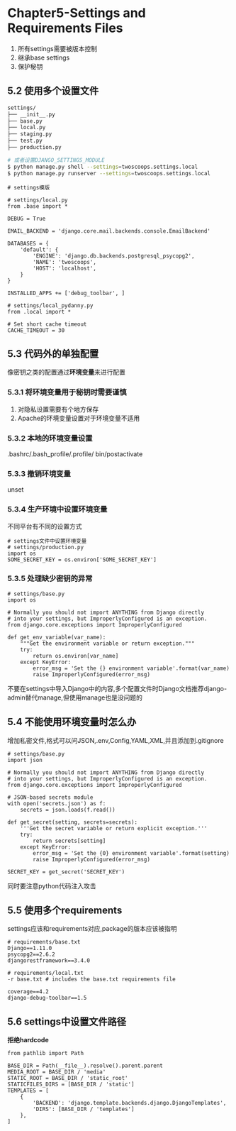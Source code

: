 Chapter5-Settings and Requirements Files
========================================

1. 所有settings需要被版本控制
2. 继承base settings
3. 保护秘钥

## 5.2 使用多个设置文件

```bash
settings/
├── __init__.py
├── base.py
├── local.py
├── staging.py
├── test.py
├── production.py
```

```bash
# 或者设置DJANGO_SETTINGS_MODULE
$ python manage.py shell --settings=twoscoops.settings.local
$ python manage.py runserver --settings=twoscoops.settings.local
```

```python3
# settings模版

# settings/local.py
from .base import *

DEBUG = True

EMAIL_BACKEND = 'django.core.mail.backends.console.EmailBackend'

DATABASES = {
    'default': {
        'ENGINE': 'django.db.backends.postgresql_psycopg2',
        'NAME': 'twoscoops',
        'HOST': 'localhost',
    }
}

INSTALLED_APPS += ['debug_toolbar', ]

# settings/local_pydanny.py
from .local import *

# Set short cache timeout
CACHE_TIMEOUT = 30
```

## 5.3 代码外的单独配置

像密钥之类的配置通过**环境变量**来进行配置

### 5.3.1 将环境变量用于秘钥时需要谨慎

1. 对隐私设置需要有个地方保存
2. Apache的环境变量设置对于环境变量不适用

### 5.3.2 本地的环境变量设置

.bashrc/.bash_profile/.profile/ bin/postactivate

### 5.3.3 撤销环境变量

unset

### 5.3.4 生产环境中设置环境变量

不同平台有不同的设置方式

```python3
# settings文件中设置环境变量
# settings/production.py
import os
SOME_SECRET_KEY = os.environ['SOME_SECRET_KEY']
```

### 5.3.5 处理缺少密钥的异常

```python3
# settings/base.py
import os

# Normally you should not import ANYTHING from Django directly
# into your settings, but ImproperlyConfigured is an exception.
from django.core.exceptions import ImproperlyConfigured

def get_env_variable(var_name):
    """Get the environment variable or return exception."""
    try:
        return os.environ[var_name]
    except KeyError:
        error_msg = 'Set the {} environment variable'.format(var_name)
        raise ImproperlyConfigured(error_msg)
```

不要在settings中导入Django中的内容,多个配置文件时Django文档推荐django-admin替代manage,但使用manage也是没问题的

## 5.4 不能使用环境变量时怎么办

增加私密文件,格式可以问JSON,.env,Config,YAML,XML,并且添加到.gitignore

```python3
# settings/base.py
import json

# Normally you should not import ANYTHING from Django directly
# into your settings, but ImproperlyConfigured is an exception.
from django.core.exceptions import ImproperlyConfigured

# JSON-based secrets module
with open('secrets.json') as f:
    secrets = json.loads(f.read())

def get_secret(setting, secrets=secrets):
    '''Get the secret variable or return explicit exception.'''
    try:
        return secrets[setting]
    except KeyError:
        error_msg = 'Set the {0} environment variable'.format(setting)
        raise ImproperlyConfigured(error_msg)

SECRET_KEY = get_secret('SECRET_KEY')
```

同时要注意python代码注入攻击

## 5.5 使用多个requirements

settings应该和requirements对应,package的版本应该被指明

```python3
# requirements/base.txt
Django==1.11.0
psycopg2==2.6.2
djangorestframework==3.4.0

# requirements/local.txt
-r base.txt # includes the base.txt requirements file

coverage==4.2
django-debug-toolbar==1.5
```

## 5.6 settings中设置文件路径

**拒绝hardcode**

```python3
from pathlib import Path

BASE_DIR = Path(__file__).resolve().parent.parent
MEDIA_ROOT = BASE_DIR / 'media'
STATIC_ROOT = BASE_DIR / 'static_root'
STATICFILES_DIRS = [BASE_DIR / 'static']
TEMPLATES = [
    {
        'BACKEND': 'django.template.backends.django.DjangoTemplates',
        'DIRS': [BASE_DIR / 'templates']
    },
]
```